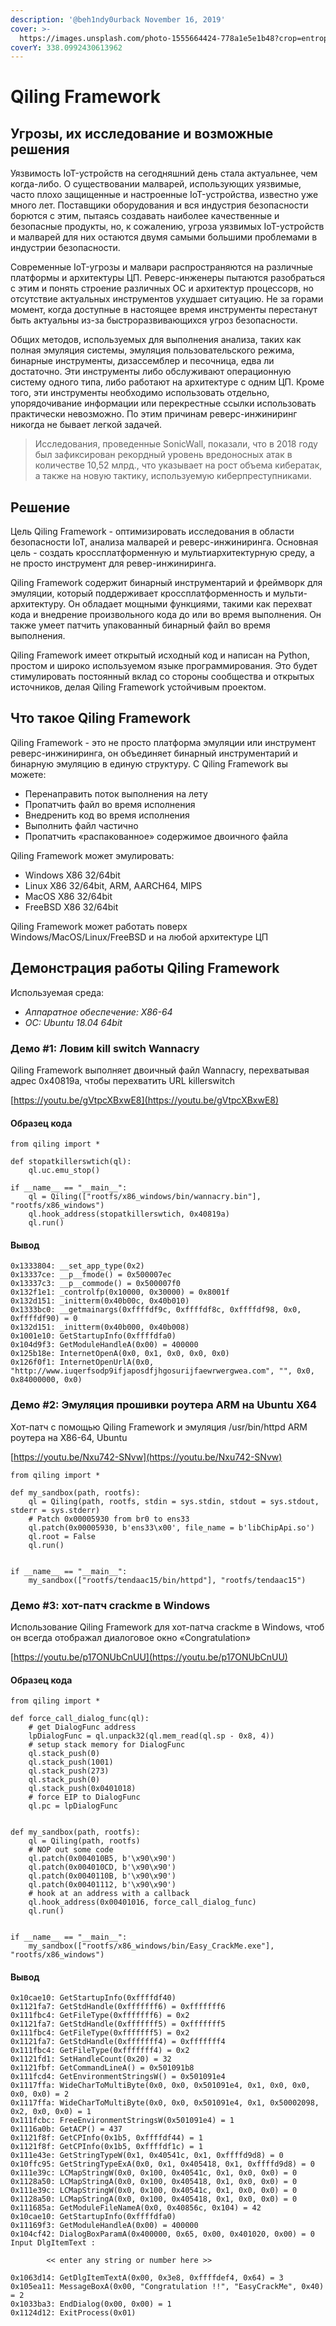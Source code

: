 ```yaml
---
description: '@beh1ndy0urback November 16, 2019'
cover: >-
  https://images.unsplash.com/photo-1555664424-778a1e5e1b48?crop=entropy&cs=srgb&fm=jpg&ixid=MnwxOTcwMjR8MHwxfHNlYXJjaHw3fHxpb3R8ZW58MHx8fHwxNjM2Mzk0Mjc0&ixlib=rb-1.2.1&q=85
coverY: 338.0992430613962
---
```


# Qiling Framework

## **Угрозы, их исследование и возможные решения**

Уязвимость IoT-устройств на сегодняшний день стала актуальнее, чем когда-либо. О существовании малварей, использующих уязвимые, часто плохо защищенные и настроенные IoT-устройства, известно уже много лет. Поставщики оборудования и вся индустрия безопасности борются с этим, пытаясь создавать наиболее качественные и безопасные продукты, но, к сожалению, угроза уязвимых IoT-устройств и малварей для них остаются двумя самыми большими проблемами в индустрии безопасности.

Современные IoT-угрозы и малвари распространяются на различные платформы и архитектуры ЦП. Реверс-инженеры пытаются разобраться с этим и понять строение различных ОС и архитектур процессорв, но отсутствие актуальных инструментов ухудшает ситуацию. Не за горами момент, когда доступные в настоящее время инструменты перестанут быть актуальны из-за быстроразвивающихся угроз безопасности.

Общих методов, используемых для выполнения анализа, таких как полная эмуляция системы, эмуляция пользовательского режима, бинарные инструменты, дизассемблер и песочница, едва ли достаточно. Эти инструменты либо обслуживают операционную систему одного типа, либо работают на архитектуре с одним ЦП. Кроме того, эти инструменты необходимо использовать отдельно, упорядочивание информации или перекрестные ссылки использовать практически невозможно. По этим причинам реверс-инжиниринг никогда не бывает легкой задачей.

> Исследования, проведенные SonicWall, показали, что в 2018 году был зафиксирован рекордный уровень вредоносных атак в количестве 10,52 млрд., что указывает на рост объема кибератак, а также на новую тактику, используемую киберпреступниками.

## **Решение**

Цель Qiling Framework - оптимизировать исследования в области безопасности IoT, анализа малварей и реверс-инжиниринга. Основная цель - создать кроссплатформенную и мультиархитектурную среду, а не просто инструмент для ревер-инжиниринга.

Qiling Framework содержит бинарный инструментарий и фреймворк для эмуляции, который поддерживает кроссплатформенность и мульти-архитектуру. Он обладает мощными функциями, такими как перехват кода и внедрение произвольного кода до или во время выполнения. Он также умеет патчить упакованный бинарный файл во время выполнения.

Qiling Framework имеет открытый исходный код и написан на Python, простом и широко используемом языке программирования. Это будет стимулировать постоянный вклад со стороны сообщества и открытых источников, делая Qiling Framework устойчивым проектом.

## **Что такое Qiling Framework**

Qiling Framework - это не просто платформа эмуляции или инструмент реверс-инжиниринга, он объединяет бинарный инструментарий и бинарную эмуляцию в единую структуру. С Qiling Framework вы можете:

* Перенаправить поток выполнения на лету
* Пропатчить файл во время исполнения
* Внедренить код во время исполнения
* Выполнить файл частично
* Пропатчить «распакованное» содержимое двоичного файла

Qiling Framework может эмулировать:

* Windows X86 32/64bit
* Linux X86 32/64bit, ARM, AARCH64, MIPS
* MacOS X86 32/64bit
* FreeBSD X86 32/64bit

Qiling Framework может работать поверх Windows/MacOS/Linux/FreeBSD и на любой архитектуре ЦП

## **Демонстрация работы Qiling Framework**

Используемая среда:

* _Аппаратное обеспечение: X86-64_
* _ОС: Ubuntu 18.04 64bit_

### **Демо #1: Ловим kill switch Wannacry**

Qiling Framework выполняет двоичный файл Wannacry, перехватывая адрес 0x40819a, чтобы перехватить URL killerswitch

[https://youtu.be/gVtpcXBxwE8](https://youtu.be/gVtpcXBxwE8)

#### **Образец кода**

```
from qiling import *

def stopatkillerswtich(ql):
    ql.uc.emu_stop()

if __name__ == "__main__":
    ql = Qiling(["rootfs/x86_windows/bin/wannacry.bin"], "rootfs/x86_windows")
    ql.hook_address(stopatkillerswtich, 0x40819a)
    ql.run()
```

#### **Вывод**

```
0x1333804: __set_app_type(0x2)
0x13337ce: __p__fmode() = 0x500007ec
0x13337c3: __p__commode() = 0x500007f0
0x132f1e1: _controlfp(0x10000, 0x30000) = 0x8001f
0x132d151: _initterm(0x40b00c, 0x40b010)
0x1333bc0: __getmainargs(0xffffdf9c, 0xffffdf8c, 0xffffdf98, 0x0, 0xffffdf90) = 0
0x132d151: _initterm(0x40b000, 0x40b008)
0x1001e10: GetStartupInfo(0xffffdfa0)
0x104d9f3: GetModuleHandleA(0x00) = 400000
0x125b18e: InternetOpenA(0x0, 0x1, 0x0, 0x0, 0x0)
0x126f0f1: InternetOpenUrlA(0x0, "http://www.iuqerfsodp9ifjaposdfjhgosurijfaewrwergwea.com", "", 0x0, 0x84000000, 0x0)
```

### **Демо #2: Эмуляция прошивки роутера ARM на Ubuntu X64**

Хот-патч с помощью Qiling Framework и эмуляция /usr/bin/httpd ARM роутера на X86-64, Ubuntu

[https://youtu.be/Nxu742-SNvw](https://youtu.be/Nxu742-SNvw)

```
from qiling import *

def my_sandbox(path, rootfs):
    ql = Qiling(path, rootfs, stdin = sys.stdin, stdout = sys.stdout, stderr = sys.stderr)
    # Patch 0x00005930 from br0 to ens33
    ql.patch(0x00005930, b'ens33\x00', file_name = b'libChipApi.so')
    ql.root = False
    ql.run()


if __name__ == "__main__":
    my_sandbox(["rootfs/tendaac15/bin/httpd"], "rootfs/tendaac15")
```

### **Демо #3: хот-патч crackme в Windows**

Использование Qiling Framework для хот-патча crackme в Windows, чтоб он всегда отображал диалоговое окно «Congratulation»

[https://youtu.be/p17ONUbCnUU](https://youtu.be/p17ONUbCnUU)

#### **Образец кода**

```
from qiling import *

def force_call_dialog_func(ql):
    # get DialogFunc address
    lpDialogFunc = ql.unpack32(ql.mem_read(ql.sp - 0x8, 4))
    # setup stack memory for DialogFunc
    ql.stack_push(0)
    ql.stack_push(1001)
    ql.stack_push(273)
    ql.stack_push(0)
    ql.stack_push(0x0401018)
    # force EIP to DialogFunc
    ql.pc = lpDialogFunc


def my_sandbox(path, rootfs):
    ql = Qiling(path, rootfs)
    # NOP out some code
    ql.patch(0x004010B5, b'\x90\x90')
    ql.patch(0x004010CD, b'\x90\x90')
    ql.patch(0x0040110B, b'\x90\x90')
    ql.patch(0x00401112, b'\x90\x90')
    # hook at an address with a callback
    ql.hook_address(0x00401016, force_call_dialog_func)
    ql.run()


if __name__ == "__main__":
    my_sandbox(["rootfs/x86_windows/bin/Easy_CrackMe.exe"], "rootfs/x86_windows")
```

#### **Вывод**

```
0x10cae10: GetStartupInfo(0xffffdf40)
0x1121fa7: GetStdHandle(0xfffffff6) = 0xfffffff6
0x111fbc4: GetFileType(0xfffffff6) = 0x2
0x1121fa7: GetStdHandle(0xfffffff5) = 0xfffffff5
0x111fbc4: GetFileType(0xfffffff5) = 0x2
0x1121fa7: GetStdHandle(0xfffffff4) = 0xfffffff4
0x111fbc4: GetFileType(0xfffffff4) = 0x2
0x1121fd1: SetHandleCount(0x20) = 32
0x1121fbf: GetCommandLineA() = 0x501091b8
0x111fcd4: GetEnvironmentStringsW() = 0x501091e4
0x1117ffa: WideCharToMultiByte(0x0, 0x0, 0x501091e4, 0x1, 0x0, 0x0, 0x0, 0x0) = 2
0x1117ffa: WideCharToMultiByte(0x0, 0x0, 0x501091e4, 0x1, 0x50002098, 0x2, 0x0, 0x0) = 1
0x111fcbc: FreeEnvironmentStringsW(0x501091e4) = 1
0x1116a0b: GetACP() = 437
0x1121f8f: GetCPInfo(0x1b5, 0xffffdf44) = 1
0x1121f8f: GetCPInfo(0x1b5, 0xffffdf1c) = 1
0x111e43e: GetStringTypeW(0x1, 0x40541c, 0x1, 0xffffd9d8) = 0
0x10ffc95: GetStringTypeExA(0x0, 0x1, 0x405418, 0x1, 0xffffd9d8) = 0
0x111e39c: LCMapStringW(0x0, 0x100, 0x40541c, 0x1, 0x0, 0x0) = 0
0x1128a50: LCMapStringA(0x0, 0x100, 0x405418, 0x1, 0x0, 0x0) = 0
0x111e39c: LCMapStringW(0x0, 0x100, 0x40541c, 0x1, 0x0, 0x0) = 0
0x1128a50: LCMapStringA(0x0, 0x100, 0x405418, 0x1, 0x0, 0x0) = 0
0x111685a: GetModuleFileNameA(0x0, 0x40856c, 0x104) = 42
0x10cae10: GetStartupInfo(0xffffdfa0)
0x11169f3: GetModuleHandleA(0x00) = 400000
0x104cf42: DialogBoxParamA(0x400000, 0x65, 0x00, 0x401020, 0x00) = 0
Input DlgItemText :

        << enter any string or number here >>

0x1063d14: GetDlgItemTextA(0x00, 0x3e8, 0xffffdef4, 0x64) = 3
0x105ea11: MessageBoxA(0x00, "Congratulation !!", "EasyCrackMe", 0x40) = 2
0x1033ba3: EndDialog(0x00, 0x00) = 1
0x1124d12: ExitProcess(0x01)
```
